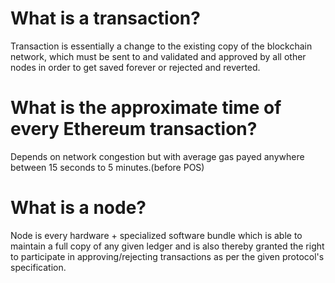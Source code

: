 # What is a transaction?

Transaction is essentially a change to the existing copy of the blockchain network,
which must be sent to and validated and approved by all other nodes in order to get saved forever or rejected and reverted.

# What is the approximate time of every Ethereum transaction?

Depends on network congestion but with average gas payed anywhere between 15 seconds to 5 minutes.(before POS)

# What is a node?

Node is every hardware + specialized software bundle which is able to maintain a full copy of any given ledger and is also thereby 
granted the right to participate in approving/rejecting transactions as per the given protocol's specification. 